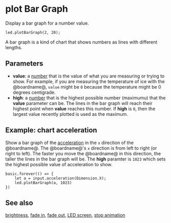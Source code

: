 # plot Bar Graph

Display a bar graph for a number value.

```sig
led.plotBarGraph(2, 20);
```

A bar graph is a kind of chart that shows numbers as lines with different lengths.

## Parameters

* **value**: a [number](/types/number) that is the value of what you
  are measuring or trying to show. For example, if you are measuring
  the temperature of ice with the @boardname@, ``value`` might be `0`
  because the temperature might be 0 degrees centigrade.
* **high**: a [number](/types/number) that is the highest
  possible number (maximumu) that the **value** parameter can be. The lines in the bar graph will reach their highest point when **value** reaches this number. If **high** is `0`, then the largest value recently plotted is used as the maximum.

## Example: chart acceleration

Show a bar graph of the [acceleration](/reference/input/acceleration) 
in the `x` direction of the @boardname@.
The @boardname@'s `x` direction is from left to right (or right to left).
The faster you move the @boardname@ in this direction,
the taller the lines in the bar graph will be. The **high** paramter is `1023` which sets the highest possible value of acceleration to show.

```blocks
basic.forever(() => {
    let a = input.acceleration(Dimension.X);
    led.plotBarGraph(a, 1023)
})
```

## See also

[brightness](/reference/led/brightness), [fade in](/reference/led/fade-in), [fade out](/reference/led/fade-out), [LED screen](/device/screen), [stop animation](/reference/led/stop-animation)

